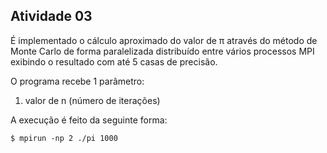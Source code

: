 ## Atividade  03

É implementado o cálculo aproximado do valor de π através do método de Monte Carlo de forma paralelizada distribuído entre vários processos MPI exibindo o resultado com até 5 casas de precisão.

O programa recebe 1 parâmetro:

1. valor de n (número de iterações)

A execução é feito da seguinte forma:

    $ mpirun -np 2 ./pi 1000
